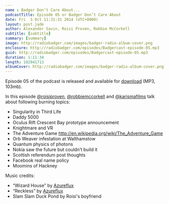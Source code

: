 ```yaml
---
name : Badger Don’t Care About...
podcastTitle: Episode 05 or Badger Don’t Care About
date: Fri  3 Oct 11:31:31 2014 (UTC+0000)
layout: post.jade
author: Alexander Savin, Roisi Proven, Robbie McCorkell
subtitle: [subtitle]
summary: [summary]
image: http://radiobadger.com/images/badger-radio-album-cover.png
enclosure: http://radiobadger.com/episodes/Badgercast-episode-05.mp3
guid: http://radiobadger.com/episodes/Badgercast-episode-05.mp3
duration: 1:11:34
length: 102941713
albumCover: http://radiobadger.com/images/badger-radio-album-cover.png
---
```


Episode 05 of the podcast is released and available for [download](http://radiobadger.com/episodes/Badgercast-episode-05.mp3) (MP3, 103mb).

In this episode [@roisiproven](https://twitter.com/roisiproven), [@robbiemccorkell](https://twitter.com/robbiemccorkell) and [@karismafilms](https://twitter.com/karismafilms) talk about following burning topics:

* Singularity in Third Life
* Daddy 5000
* Oculus Rift Crescent Bay prototype announcement
* Knightmare and VR
* The Adventure Game http://en.wikipedia.org/wiki/The_Adventure_Game
* Orb Weaver infestation at Walthamstow
* Quantum physics of photons
* Nokia saw the future but couldn’t build it
* Scottish referendum post thoughts
* Facebook real name policy
* Moomins of Hackney

Music credits:
* “Wizard House” by [Azureflux](http://freemusicarchive.org/music/Azureflux/Mean_Machine/01_azureflux_-_wizard_house)
* “Reckless” by [Azureflux](http://freemusicarchive.org/music/Azureflux/Mean_Machine/04_azureflux_-_reckless)
* Slam Slam Duck Pond by Roisi's boyfriend

